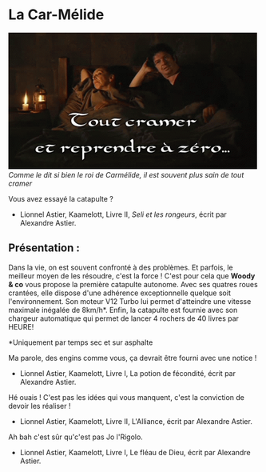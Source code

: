 # La Car-Mélide

![Leodagan veut tout cramer](/img/kaamelott-leodagan.gif)
*Comme le dit si bien le roi de Carmélide, il est souvent plus sain de tout cramer*

Vous avez essayé la catapulte ?
 - Lionnel Astier, Kaamelott, Livre II, _Seli et les rongeurs_, écrit par Alexandre Astier.

## Présentation :
Dans la vie, on est souvent confronté à des problèmes. Et parfois, le meilleur moyen de les résoudre, c'est la force ! C'est pour cela que **Woody & co** vous propose la première catapulte autonome. Avec ses quatres roues crantées, elle dispose d'une adhérence exceptionnelle quelque soit l'environnement. Son moteur V12 Turbo lui permet d'atteindre une vitesse maximale inégalée de 8km/h*. Enfin, la catapulte est fournie avec son chargeur automatique qui permet de lancer 4 rochers de 40 livres par HEURE!


*Uniquement par temps sec et sur asphalte


Ma parole, des engins comme vous, ça devrait être fourni avec une notice !
 - Lionnel Astier, Kaamelott, Livre I, La potion de fécondité, écrit par Alexandre Astier.

Hé ouais ! C'est pas les idées qui vous manquent, c'est la conviction de devoir les réaliser !
 - Lionnel Astier, Kaamelott, Livre II, L'Alliance, écrit par Alexandre Astier.


Ah bah c'est sûr qu'c'est pas Jo l'Rigolo.
 - Lionnel Astier, Kaamelott, Livre I, Le fléau de Dieu, écrit par Alexandre Astier.


